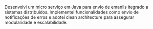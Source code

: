 Desenvolvi um micro serviço em Java para envio de emanils itegrado
a sistemas distribuídos. Implementei funcionalidades como envio de notificações de erros e
adotei clean architecture para assegurar modularidade e escalabilidade.